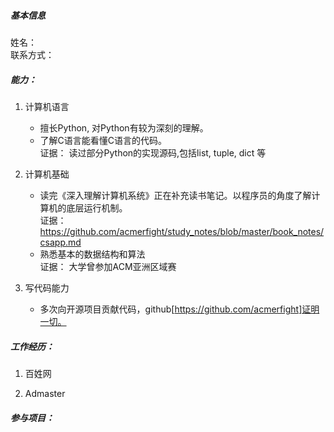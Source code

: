 ##### 基本信息
姓名：                       
联系方式： 

##### 能力：
1.  计算机语言  
    *   擅长Python, 对Python有较为深刻的理解。  
    *   了解C语言能看懂C语言的代码。  
        证据： 读过部分Python的实现源码,包括list, tuple, dict 等

2.  计算机基础
    *   读完《深入理解计算机系统》正在补充读书笔记。以程序员的角度了解计算机的底层运行机制。  
        证据：https://github.com/acmerfight/study_notes/blob/master/book_notes/csapp.md   
    *   熟悉基本的数据结构和算法  
        证据： 大学曾参加ACM亚洲区域赛  
3.  写代码能力
    *   多次向开源项目贡献代码，github[https://github.com/acmerfight]证明一切。

##### 工作经历：
1.  百姓网

2.  Admaster

##### 参与项目：
